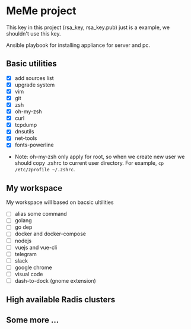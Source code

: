 # MeMe project
This key in this project (rsa_key, rsa_key.pub) just is a example, we shouldn't use this key.

Ansible playbook for installing appliance for server and pc.

## Basic utilities
- [x] add sources list
- [x] upgrade system 
- [x] vim
- [x] git
- [x] zsh
- [x] oh-my-zsh
- [x] curl
- [x] tcpdump
- [x] dnsutils
- [x] net-tools
- [x] fonts-powerline

* Note: oh-my-zsh only apply for root, so when we create new user we should copy .zshrc to current user directory. For example, `cp /etc/zprofile ~/.zshrc`.
## My workspace
My workspace will based on bacsic ultilities
- [ ] alias some command
- [ ] golang
- [ ] go dep
- [ ] docker and docker-compose
- [ ] nodejs
- [ ] vuejs and vue-cli
- [ ] telegram
- [ ] slack
- [ ] google chrome
- [ ] visual code
- [ ] dash-to-dock (gnome extension)

## High available Radis clusters
## Some more ... 